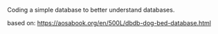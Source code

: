 Coding a simple database to better understand databases.

based on: https://aosabook.org/en/500L/dbdb-dog-bed-database.html
